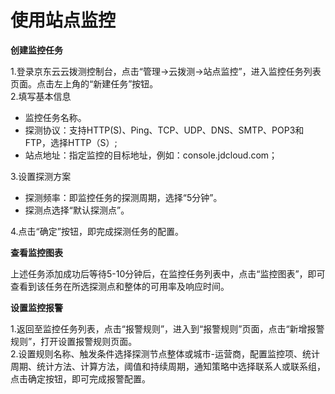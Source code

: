 # 使用站点监控
**创建监控任务**  

1.登录京东云云拨测控制台，点击“管理->云拨测->站点监控”，进入监控任务列表页面。点击左上角的“新建任务”按钮。  
2.填写基本信息  
- 监控任务名称。
- 探测协议：支持HTTP(S)、Ping、TCP、UDP、DNS、SMTP、POP3和FTP，选择HTTP（S）;
- 站点地址：指定监控的目标地址，例如：console.jdcloud.com；  

3.设置探测方案
- 探测频率：即监控任务的探测周期，选择“5分钟”。
- 探测点选择“默认探测点”。  

4.点击“确定”按钮，即完成探测任务的配置。

**查看监控图表**  

上述任务添加成功后等待5-10分钟后，在监控任务列表中，点击“监控图表”，即可查看到该任务在所选探测点和整体的可用率及响应时间。

**设置监控报警**  

1.返回至监控任务列表，点击“报警规则”，进入到“报警规则”页面，点击“新增报警规则”，打开设置报警规则页面。  
2.设置规则名称、触发条件选择探测节点整体或城市-运营商，配置监控项、统计周期、统计方法、计算方法，阈值和持续周期，通知策略中选择联系人或联系组，点击确定按钮，即可完成报警配置。
